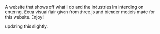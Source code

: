 A website that shows off what I do and the industries Im intending on entering. Extra visual flair given from three.js and blender models made for this website. Enjoy!

updating this slightly.